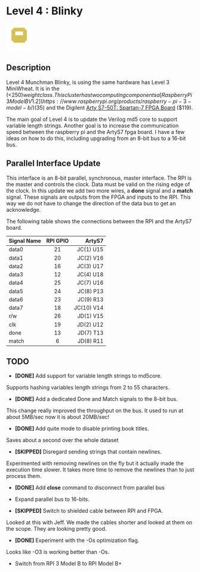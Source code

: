 # Level 4 : Blinky
![level3_Blinky](../images/level4_Blinky.png)

## Description

Level 4 Munchman Blinky, is using the same hardware has Level 3 MiniWheat.
It is in the (<$250) weight class.  This cluster has two
computing components a [Raspberry Pi 3 Model B V1.2](https://www.raspberrypi.org/products/raspberry-pi-3-model-b/)
($35) and the Digilent [Arty S7-50T: Spartan-7 FPGA
Board](https://reference.digilentinc.com/reference/programmable-logic/arty-s7/start) ($119).

The main goal of Level 4 is to update the Verilog md5 core to support variable length
strings. Another goal is to increase the communication speed between the raspberry pi
and the ArtyS7 fpga board.  I have a few ideas on how to do this, including upgrading
from an 8-bit bus to a 16-bit bus.

## Parallel Interface Update

This interface is an 8-bit parallel, synchronous, master interface.
The RPI is the master and controls the clock.  Data must be valid on the
rising edge of the clock.  In this update we add two more wires, a
**done** signal and a **match** signal.  These signals are outputs from
the FPGA and inputs to the RPI.  This way we do not have to change
the direction of the data bus to get an acknowledge.

The following table shows the connections between the RPI and the ArtyS7 board.

| Signal Name   | RPI GPIO  | ArtyS7     |
| ------------- |:---------:| ----------:|
| data0         | 21        | JC(1) U15  |
| data1         | 20        | JC(2) V16  |
| data2         | 16        | JC(3) U17  |
| data3         | 12        | JC(4) U18  |
| data4         | 25        | JC(7) U16  |
| data5         | 24        | JC(8) P13  |
| data6         | 23        | JC(9) R13  |
| data7         | 18        | JC(10) V14 |
| r/w           | 26        | JD(1) V15  |
| clk           | 19        | JD(2) U12  |
| done          | 13        | JD(7) T13  |
| match         | 6         | JD(8) R11  |


## TODO

* **[DONE]** Add support for variable length strings to md5core.

Supports hashing variables length strings from 2 to 55 characters.

* **[DONE]** Add a dedicated Done and Match signals to the 8-bit bus.

This change really improved the throughput on the bus. It
used to run at about 5MB/sec now it is about 20MB/sec!

* **[DONE]** Add quite mode to disable printing book titles.

Saves about a second over the whole dataset

* **[SKIPPED]** Disregard sending strings that contain newlines.

Experimented with removing newlines on the fly but it actually
made the execution time slower.  It takes more time to remove
the newlines than to just process them.

* **[DONE]** Add **close** command to disconnect from parallel bus

* Expand parallel bus to 16-bits.

* **[SKIPPED]** Switch to shielded cable between RPI and FPGA.

Looked at this with Jeff.  We made the cables shorter and looked
at them on the scope.  They are looking pretty good.

* **[DONE]** Experiment with the -Os optimization flag.

Looks like -O3 is working better than -Os.

* Switch from RPI 3 Model B to RPI Model B+

